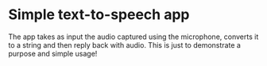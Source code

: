 # Simple text-to-speech app

The app takes as input the audio captured using the microphone, converts it to a string and then reply back with audio.
This is just to demonstrate a purpose and simple usage!